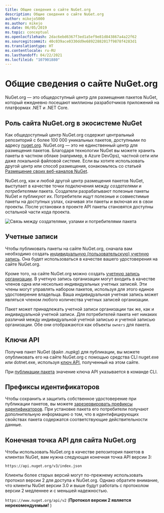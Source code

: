 ```yaml
---
title: Общие сведения о сайте NuGet.org
description: Общие сведения о сайте NuGet.org
author: mikejo5000
ms.author: mikejo
ms.date: 06/05/2019
ms.topic: conceptual
ms.openlocfilehash: 2dac6ebd6367f3ed1a5ef9e81d843867a4a22f62
ms.sourcegitcommit: 40c039ace0330dd9e68922882017f9878f4283d1
ms.translationtype: HT
ms.contentlocale: ru-RU
ms.lasthandoff: 04/22/2021
ms.locfileid: "107901880"
---
```

# <a name="overview-of-nugetorg"></a>Общие сведения о сайте NuGet.org

NuGet.org — это общедоступный центр для размещения пакетов NuGet, который ежедневно посещают миллионы разработчиков приложений на платформах .NET и .NET Core.

## <a name="role-of-nugetorg-in-the-nuget-ecosystem"></a>Роль сайта NuGet.org в экосистеме NuGet

Как общедоступный центр NuGet.org содержит центральный репозиторий с более 100 000 уникальных пакетов, доступными по адресу [nuget.org](https://www.nuget.org). NuGet.org — это не единственный центр для размещения пакетов. Благодаря технологии NuGet вы можете хранить пакеты в частном облаке (например, в Azure DevOps), частной сети или даже локальной файловой системе. Если вы хотите использовать другой центр или способ размещения, ознакомьтесь со статьей [Размещение своих веб-каналов NuGet](../hosting-packages/overview.md).

NuGet.org, как и любой другой центр размещения пакетов NuGet, выступает в качестве точки подключения между *создателями* и *потребителями* пакета. Создатели разрабатывают полезные пакеты NuGet и публикуют их. Потребители ищут полезные и совместимые пакеты на доступных узлах, скачивая эти пакеты и включая их в свои проекты. После установки в проекте API пакеты становятся доступны остальной части кода проекта.

![Связь между создателями, узлами и потребителями пакета](media/nuget-roles.png)

## <a name="accounts"></a>Учетные записи

Чтобы публиковать пакеты на сайте NuGet.org, сначала вам необходимо создать [индивидуальную (пользовательскую) учетную запись](individual-accounts.md). Она будет использоваться в качестве вашего удостоверения на сайте NuGet.org.

Кроме того, на сайте NuGet.org можно создать [учетную запись организации](organizations-on-nuget-org.md). В учетную запись организации могут входить в качестве членов одна или несколько индивидуальных учетных записей. Эти члены могут управлять набором пакетов, используя для этого единое удостоверение владельца. Ваша индивидуальная учетная запись может являться членом любого количества учетных записей организации.

Пакет может принадлежать учетной записи организации так же, как и индивидуальной учетной записи. Для потребителей пакета нет никаких различий между индивидуальной учетной записью и учетной записью организации. Обе они отображаются как объекты `owners` для пакета.

## <a name="api-keys"></a>Ключи API

Получив пакет NuGet (файл *.nupkg*) для публикации, вы можете опубликовать его на сайте NuGet.org с помощью средства CLI nuget.exe или dotnet.exe, используя [ключ API](scoped-api-keys.md), полученный на этом сайте.

При [публикации пакета](../create-packages/creating-a-package.md) значение ключа API указывается в команде CLI.

## <a name="id-prefixes"></a>Префиксы идентификаторов

Чтобы сохранить и защитить собственное удостоверение при публикации пакетов, вы можете [зарезервировать префиксы идентификаторов](id-prefix-reservation.md). При установке пакета его потребители получают дополнительную информацию о том, что в идентифицирующих свойствах пакета содержатся соответствующие действительности данные.

## <a name="api-endpoint-for-nugetorg"></a>Конечная точка API для сайта NuGet.org

Чтобы использовать NuGet.org в качестве репозитория пакетов в клиентах NuGet, вам нужна следующая конечная точка API версии 3: 

`https://api.nuget.org/v3/index.json`

Клиенты более старых версий могут по-прежнему использовать протокол версии 2 для доступа к NuGet.org. Однако обратите внимание, что клиенты NuGet версии 3.0 и выше будут работать с протоколом версии 2 медленнее и с меньшей надежностью.

`https://www.nuget.org/api/v2` (**Протокол версии 2 является нерекомендуемым!** )
